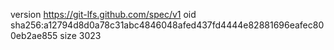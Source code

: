 version https://git-lfs.github.com/spec/v1
oid sha256:a12794d8d0a78c31abc4846048afed437fd4444e82881696eafec800eb2ae855
size 3023
